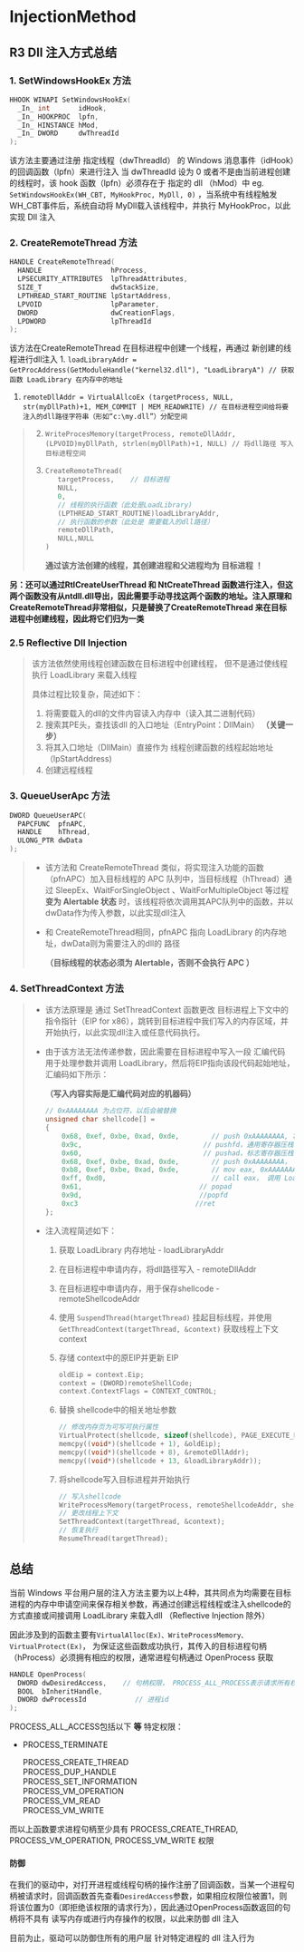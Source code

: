 # InjectionMethod


## R3 Dll 注入方式总结

### 1. SetWindowsHookEx 方法

```c
HHOOK WINAPI SetWindowsHookEx(
  _In_ int       idHook,
  _In_ HOOKPROC  lpfn,
  _In_ HINSTANCE hMod,
  _In_ DWORD     dwThreadId
);
```

该方法主要通过注册 指定线程（dwThreadId） 的 Windows 消息事件（idHook）的回调函数（lpfn）来进行注入 当 dwThreadId 设为 0 或者不是由当前进程创建的线程时，该 hook 函数（lpfn）必须存在于 指定的 dll （hMod）中 eg. `SetWindowsHookEx(WH_CBT, MyHookProc, MyDll, 0)` ，当系统中有线程触发 WH\_CBT事件后，系统自动将 MyDll载入该线程中，并执行 MyHookProc，以此实现 Dll 注入

### 2. CreateRemoteThread 方法

```c
HANDLE CreateRemoteThread(
  HANDLE                 hProcess,
  LPSECURITY_ATTRIBUTES  lpThreadAttributes,
  SIZE_T                 dwStackSize,
  LPTHREAD_START_ROUTINE lpStartAddress,
  LPVOID                 lpParameter,
  DWORD                  dwCreationFlags,
  LPDWORD                lpThreadId
);
```

该方法在CreateRemoteThread 在目标进程中创建一个线程，再通过 新创建的线程进行dll注入 1. `loadLibraryAddr = GetProcAddress(GetModuleHandle("kernel32.dll"), "LoadLibraryA") // 获取函数 LoadLibrary 在内存中的地址`

1. `remoteDllAddr = VirtualAllcoEx (targetProcess, NULL, str(myDllPath)+1, MEM_COMMIT | MEM_READWRITE) // 在目标进程空间给将要注入的dll路径字符串（形如“c:\my.dll”）分配空间`
> 2. `WriteProcesMemory(targetProcess, remoteDllAddr, (LPVOID)myDllPath, strlen(myDllPath)+1, NULL) // 将dll路径 写入目标进程空间`
> 3. ```c
>    CreateRemoteThread(
>       targetProcess,    // 目标进程
>       NULL,
>       0,
>       // 线程的执行函数（此处是LoadLibrary)
>       (LPTHREAD_START_ROUTINE)loadLibraryAddr, 
>       // 执行函数的参数（此处是 需要载入的dll路径）
>       remoteDllPath,
>       NULL,NULL
>    )
>    ```
>
>    **通过该方法创建的线程，其创建进程和父进程均为 目标进程 ！**

**另：还可以通过RtlCreateUserThread 和 NtCreateThread 函数进行注入，但这两个函数没有从ntdll.dll导出，因此需要手动寻找这两个函数的地址。注入原理和 CreateRemoteThread非常相似，只是替换了CreateRemoteThread 来在目标进程中创建线程，因此将它们归为一类**

### 2.5  Reflective Dll Injection

> 该方法依然使用线程创建函数在目标进程中创建线程， 但不是通过使线程执行 LoadLibrary 来载入线程
>
> 具体过程比较复杂，简述如下：
>
> 1. 将需要载入的dll的文件内容读入内存中（读入其二进制代码）
> 2. 搜索其PE头，查找该dll 的入口地址（EntryPoint：DllMain）  **（关键一步）**
> 3. 将其入口地址（DllMain）直接作为 线程创建函数的线程起始地址（lpStartAddress\)
> 4. 创建远程线程

### 3. QueueUserApc 方法

```c
DWORD QueueUserAPC(
  PAPCFUNC  pfnAPC,
  HANDLE    hThread,
  ULONG_PTR dwData
);
```

> * 该方法和 CreateRemoteThread 类似，将实现注入功能的函数（pfnAPC）加入目标线程的 APC 队列中，当目标线程（hThread）通过 SleepEx、WaitForSingleObject 、WaitForMultipleObject 等过程 **变为 Alertable 状态** 时，该线程将依次调用其APC队列中的函数，并以dwData作为传入参数，以此实现dll注入
> * 和 CreateRemoteThread相同，pfnAPC 指向 LoadLibrary 的内存地址，dwData则为需要注入的dll的 路径
>
>   **（目标线程的状态必须为 Alertable，否则不会执行 APC ）**

### 4. SetThreadContext 方法

> * 该方法原理是 通过 SetThreadContext 函数更改 目标进程上下文中的指令指针（EIP for x86），跳转到目标进程中我们写入的内存区域，并开始执行，以此实现dll注入或任意代码执行。
> * 由于该方法无法传递参数，因此需要在目标进程中写入一段 汇编代码 用于处理参数并调用 LoadLibrary，然后将EIP指向该段代码起始地址，汇编码如下所示：
>
>   **（写入内容实际是汇编代码对应的机器码）**
>
>   ```c
>   // 0xAAAAAAAA 为占位符，以后会被替换
>   unsigned char shellcode[] =
>   {
>       0x68, 0xef, 0xbe, 0xad, 0xde,        // push 0xAAAAAAAA, 将原EIP值压栈
>       0x9c,                              // pushfd，通用寄存器压栈
>       0x60,                              // pushad，标志寄存器压栈
>       0x68, 0xef, 0xbe, 0xad, 0xde,        // push 0xAAAAAAAA， 将dll路径压栈（传参）
>       0xb8, 0xef, 0xbe, 0xad, 0xde,        // mov eax, 0xAAAAAAAA 
>       0xff, 0xd0,                          // call eax， 调用 LoadLibrary
>       0x61,                             // popad
>       0x9d,                             //popfd
>       0xc3                             //ret
>   };
>   ```
>
> * 注入流程简述如下：
>   1. 获取 LoadLibrary 内存地址 - loadLibraryAddr
>   2. 在目标进程中申请内存，将dll路径写入 - remoteDllAddr
>   3. 在目标进程中申请内存，用于保存shellcode - remoteShellcodeAddr
>   4. 使用 `SuspendThread(htargetThread)` 挂起目标线程，并使用`GetThreadContext(targetThread, &context)` 获取线程上下文 context
>   5. 存储 context中的原EIP并更新 EIP
>
>      ```c
>      oldEip = context.Eip;
>      context = (DWORD)remoteShellCode;
>      context.ContextFlags = CONTEXT_CONTROL;
>      ```
>
>   6. 替换 shellcode中的相关地址参数
>
>      ```c
>      // 修改内存页为可写可执行属性
>      VirtualProtect(shellcode, sizeof(shellcode), PAGE_EXECUTE_READWRITE, &oldProtect);
>      memcpy((void*)(shellcode + 1), &oldEip);    
>      memcpy((void*)(shellcode + 8), &remoteDllAddr);
>      memcpy((void*)(shellcode + 13, &loadLibraryAddr));
>      ```
>
>   7. 将shellcode写入目标进程并开始执行
>
>      ```c
>      // 写入shellcode
>      WriteProcessMemory(targetProcess, remoteShellcodeAddr, shellcode, NULL);
>      // 更改线程上下文
>      SetThreadContext(targetThread, &context);
>      // 恢复执行
>      ResumeThread(targetThread);
>      ```

## 总结

当前 Windows 平台用户层的注入方法主要为以上4种，其共同点为均需要在目标进程的内存中申请空间来保存相关参数，再通过创建远程线程或注入shellcode的方式直接或间接调用 LoadLibrary 来载入dll （Reflective Injection 除外）

因此涉及到的函数主要有`VirtualAlloc(Ex)、WriteProcessMemory、VirtualProtect(Ex)`， 为保证这些函数成功执行，其传入的目标进程句柄（hProcess）必须拥有相应的权限，通常进程句柄通过 OpenProcess 获取

```c
HANDLE OpenProcess(
  DWORD dwDesiredAccess,    // 句柄权限， PROCESS_ALL_PROCESS表示请求所有权限
  BOOL  bInheritHandle,
  DWORD dwProcessId            // 进程id
);
```

PROCESS\_ALL\_ACCESS包括以下 **等** 特定权限：

* PROCESS\_TERMINATE

  PROCESS\_CREATE\_THREAD  
  PROCESS\_DUP\_HANDLE  
  PROCESS\_SET\_INFORMATION  
  PROCESS\_VM\_OPERATION  
  PROCESS\_VM\_READ  
  PROCESS\_VM\_WRITE

而以上函数要求进程句柄至少具有 PROCESS\_CREATE\_THREAD, PROCESS\_VM\_OPERATION, PROCESS\_VM\_WRITE 权限

#### 防御

在我们的驱动中，对打开进程或线程句柄的操作注册了回调函数，当某一个进程句柄被请求时，回调函数首先查看`DesiredAccess`参数，如果相应权限位被置1，则将该位置为0（即拒绝该权限的请求行为），因此通过OpenProcess函数返回的句柄将不具有 读写内存或进行内存操作的权限，以此来防御 dll 注入

目前为止，驱动可以防御住所有的用户层 针对特定进程的 dll 注入行为

<!--stackedit_data:
eyJoaXN0b3J5IjpbNjE0MDMxOTUyXX0=
-->